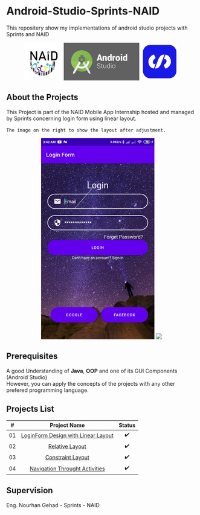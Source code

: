 # Android-Studio-Sprints-NAID
 This repositery show my implementations of  android studio projects with Sprints and NAID



<!-- ![alt-text-1](naid.png "title-1") ![alt-text-2](sprints.png "title-2") -->
<p align="center">
  <img src="naid.png" width="100" />
  <img src="android-studio-logo.png" width="200", height="100" />   
  <img src="sprints.png" width="100" /> 
  
</p>



## About the Projects

This Project is part of the NAID Mobile App Internship hosted and managed by Sprints concerning login form using linear layout.

```
The image on the right to show the layout after adjustment.
```

<p align="center">
  <img src="login.jpg" width="300" /> 
  <img src="After Adjustment.png" width="300" /> 
  
  
</p>

## Prerequisites

A good Understanding of **Java**, **OOP**  and one of its GUI Components (Android Studio)\
However, you can apply the concepts of the projects with any other prefered programming language.

## Projects List

|  # |                                       Project Name                                       |          Status          |
|:--:|:----------------------------------------------------------------------------------------:|:------------------------:|
| 01 | [LoginForm Design with Linear Layout](https://github.com/mohamed-abdelaziz721/Login-Form) |    :heavy_check_mark:    |
| 02 |          [Relative Layout](https://github.com/mohamed-abdelaziz721/Relative-Layout)          |    :heavy_check_mark:    |
| 03 |          [Constraint Layout](https://github.com/mohamed-abdelaziz721/Constraint-Layout)              |    :heavy_check_mark:    | 
| 04 | [Navigation Throught Activities](https://github.com/mohamed-abdelaziz721/Navigation-Throught-Activities)              |    :heavy_check_mark:    |



## Supervision
Eng. Nourhan Gehad - Sprints - NAID
